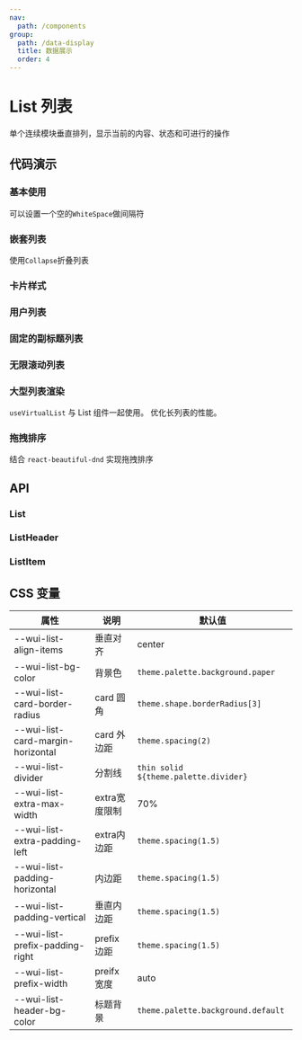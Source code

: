 ```yaml
---
nav:
  path: /components
group:
  path: /data-display
  title: 数据展示
  order: 4
---
```

# List 列表

单个连续模块垂直排列，显示当前的内容、状态和可进行的操作


## 代码演示

### 基本使用

可以设置一个空的`WhiteSpace`做间隔符

<code src="./demo/demo1.tsx"></code>

### 嵌套列表

使用`Collapse`折叠列表

<code src="./demo/demo2.tsx"></code>

### 卡片样式

<code src="./demo/demo4.tsx"></code>

### 用户列表

<code src="./demo/demo3.tsx"></code>


### 固定的副标题列表

<code  src="./demo/sticky.tsx"></code>

### 无限滚动列表

<code  src="./demo/InfiniteScroll.tsx"></code>

### 大型列表渲染

`useVirtualList` 与 List 组件一起使用。 优化长列表的性能。

<code  src="./demo/virtualList.tsx"></code>

### 拖拽排序

结合 `react-beautiful-dnd` 实现拖拽排序

<code src="./demo/demo5.tsx"></code>


## API

### List

<API src="./List.tsx" hideTitle></API>

### ListHeader

<API src="../ListHeader/ListHeader.tsx" hideTitle></API>

### ListItem

<API src="../ListItem/ListItem.tsx" hideTitle></API>

## CSS 变量

| 属性 | 说明 | 默认值
| - | - | -
| --wui-list-align-items | 垂直对齐 | center
| --wui-list-bg-color | 背景色 | `theme.palette.background.paper`
| --wui-list-card-border-radius | card 圆角 | `theme.shape.borderRadius[3]`
| --wui-list-card-margin-horizontal | card 外边距 | `theme.spacing(2)`
| --wui-list-divider | 分割线 | `thin solid ${theme.palette.divider}`
| --wui-list-extra-max-width | extra宽度限制 | 70%
| --wui-list-extra-padding-left | extra内边距 | `theme.spacing(1.5)`
| --wui-list-padding-horizontal | 内边距 | `theme.spacing(1.5)`
| --wui-list-padding-vertical | 垂直内边距 | `theme.spacing(1.5)`
| --wui-list-prefix-padding-right | prefix边距 | `theme.spacing(1.5)`
| --wui-list-prefix-width | preifx 宽度 | auto
| --wui-list-header-bg-color | 标题背景 | `theme.palette.background.default`

